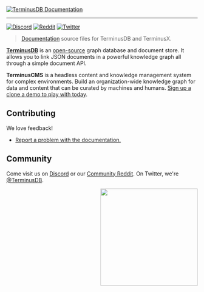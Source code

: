 [![TerminusDB Documentation](https://assets.terminusdb.com/readmes/terminusdb-docs/header.gif)][terminusdb-docs]

---

[![Discord](https://img.shields.io/discord/689805612053168129?label=Discord&logo=Discord&style=plastic)](https://discord.gg/yTJKAma)
[![Reddit](https://img.shields.io/reddit/subreddit-subscribers/TerminusDB?style=social)](https://www.reddit.com/r/TerminusDB/)
[![Twitter](https://img.shields.io/twitter/follow/terminusdb?color=skyblue&label=Follow%20on%20Twitter&logo=twitter&style=flat)](https://twitter.com/TerminusDB)

> [Documentation][terminusdb-docs] source files for TerminusDB and TerminusX.

[**TerminusDB**][terminusdb] is an [open-source][terminusdb-repo] graph database
and document store. It allows you to link JSON documents in a powerful knowledge
graph all through a simple document API.

[terminusdb]: https://terminusdb.com/
[terminusdb-docs]: https://terminusdb.com/docs/
[terminusdb-repo]: https://github.com/terminusdb/terminusdb

**TerminusCMS** is a headless content and knowledge management system for complex environments. Build an organization-wide knowledge graph for data and content that can be curated by machines and humans. [Sign up a clone a demo to play with today][dashboard].

[dashboard]: https://dashboard.terminusdb.com/

## Contributing

We love feedback!

* [Report a problem with the documentation.](https://github.com/terminusdb/terminusdb-docs/issues)

## Community

Come visit us on [Discord][discord] or our [Community Reddit][reddit]. On Twitter, we're
[@TerminusDB][twitter].

<img align="right" src="https://assets.terminusdb.com/images/TerminusDB%20color%20mascot.png" width="256px"/>

[discord]: https://discord.gg/yTJKAma
[reddit]: https://www.reddit.com/r/TerminusDB/
[twitter]: https://twitter.com/TerminusDB
